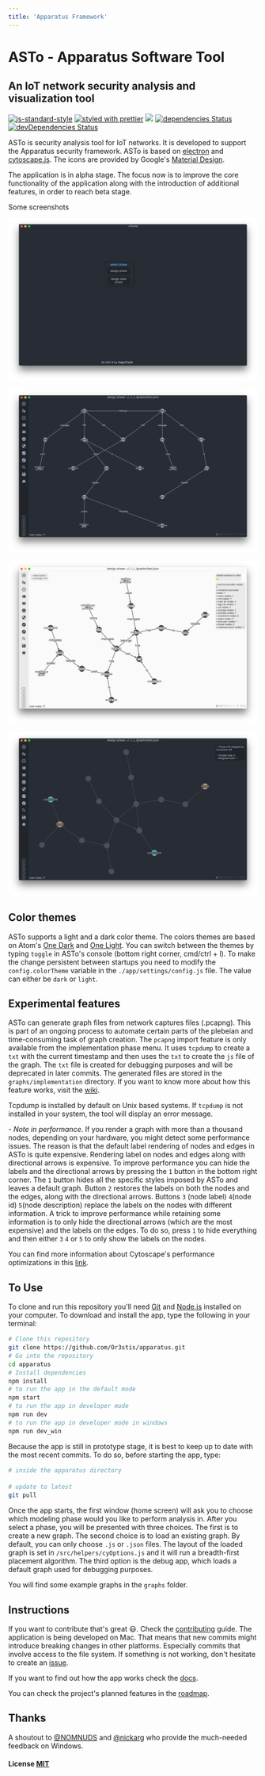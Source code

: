 ```yaml
---
title: 'Apparatus Framework'
---
```


# ASTo - Apparatus Software Tool

## An IoT network security analysis and visualization tool

[![js-standard-style](https://img.shields.io/badge/code%20style-standard-brightgreen.svg)](http://standardjs.com/)
[![styled with prettier](https://img.shields.io/badge/styled_with-prettier-ff69b4.svg)](https://github.com/prettier/prettier) ![](https://travis-ci.org/Or3stis/apparatus.svg?branch=master)
[![dependencies Status](https://david-dm.org/or3stis/apparatus.svg)]()
[![devDependencies Status](https://david-dm.org/or3stis/apparatus/dev-status.svg)]()


ASTo is security analysis tool for IoT networks. It is developed to support the Apparatus security framework. ASTo is based on
[electron](http://electron.atom.io/) and
[cytoscape.js](http://js.cytoscape.org/). The icons are provided by Google's [Material Design](https://material.io/icons/).

The application is in alpha stage. The focus now is to improve the core functionality of the application along with the introduction of additional features, in order to reach beta stage.

Some screenshots

![](https://raw.githubusercontent.com/Or3stis/apparatus/master/assets/screenShot1.png)

![](https://raw.githubusercontent.com/Or3stis/apparatus/master/assets/screenShot2.png)

![](https://raw.githubusercontent.com/Or3stis/apparatus/master/assets/screenShot3.png)

![](https://raw.githubusercontent.com/Or3stis/apparatus/master/assets/screenShot4.png)

## Color themes

ASTo supports a light and a dark color theme. The colors themes are based on Atom's [One Dark](https://github.com/atom/one-dark-syntax) and [One Light](https://github.com/atom/one-light-syntax). You can switch between the themes by typing `toggle` in ASTo's console (bottom right corner, cmd/ctrl + l). To make the change persistent between startups you need to modify the `config.colorTheme` variable in the `./app/settings/config.js` file. The value can either be `dark` or `light`.

## Experimental features

ASTo can generate graph files from network captures files (.pcapng). This is part of an ongoing process to automate certain parts of the plebeian and time-consuming task of graph creation. The `pcapng` import feature is only available from the implementation phase menu. It uses `tcpdump` to create a `txt` with the current timestamp and then uses the `txt` to create the `js` file of the graph. The `txt` file is created for debugging purposes and will be deprecated in later commits. The generated files are stored in the `graphs/implementation` directory. If you want to know more about how this feature works, visit the [wiki](https://or3stis.github.io/apparatus/wiki#generate-graphs-from-pcapng-files-experimental-feature).

Tcpdump is installed by default on Unix based systems. If `tcpdump` is not installed in your system, the tool will display an error message.

\- _Note in performance_. If you render a graph with more than a thousand nodes, depending on your hardware, you might detect some performance issues. The reason is that the default label rendering of nodes and edges in ASTo is quite expensive. Rendering label on nodes and edges along with directional arrows is expensive. To improve performance you can hide the labels and the directional arrows by pressing the `1` button in the bottom right corner. The `1` button hides all the specific styles imposed by ASTo and leaves a default graph. Button `2` restores the labels on both the nodes and the edges, along with the directional arrows. Buttons `3` (node label) `4`(node id) `5`(node description) replace the labels on the nodes with different information. A trick to improve performance while retaining some information is to only hide the directional arrows (which are the most expensive) and the labels on the edges. To do so, press `1` to hide everything and then either `3` `4` or `5` to only show the labels on the nodes.

You can find more information about Cytoscape's performance optimizations in this [link](http://js.cytoscape.org/#performance).

## To Use

To clone and run this repository you'll need [Git](https://git-scm.com) and [Node.js](https://nodejs.org/en/download/) installed on your computer. To download and install the app, type the following in your terminal:

```bash
# Clone this repository
git clone https://github.com/Or3stis/apparatus.git
# Go into the repository
cd apparatus
# Install dependencies
npm install
# to run the app in the default mode
npm start
# to run the app in developer mode
npm run dev
# to run the app in developer mode in windows
npm run dev_win
```

Because the app is still in prototype stage, it is best to keep up to date with the most recent commits. To do so, before starting the app, type:

```bash
# inside the apparatus directory

# update to latest
git pull
```

Once the app starts, the first window (home screen) will ask you to choose which modeling phase would you like to perform analysis in. After you select a phase, you will be presented with three choices. The first is to create a new graph. The second choice is to load an existing graph. By default, you can only choose `.js` or `.json` files. The layout of the loaded graph is set in `/src/helpers/cyOptions.js` and it will run a breadth-first placement algorithm. The third option is the debug app, which loads a default graph used for debugging purposes.

You will find some example graphs in the `graphs` folder.

## Instructions

If you want to contribute that's great 😃. Check the [contributing](https://github.com/Or3stis/apparatus/blob/master/CONTRIBUTING.md) guide. The application is being developed on Mac. That means that new commits might introduce breaking changes in other platforms. Especially commits that involve access to the file system. If something is not working, don't hesitate to create an [issue](https://github.com/Or3stis/apparatus/issues).

If you want to find out how the app works check the [docs](https://or3stis.github.io/apparatus/docs).

You can check the project's planned features in the [roadmap](https://or3stis.github.io/apparatus/roadmap).

## Thanks

A shoutout to [@NOMNUDS](https://github.com/NOMNUDS) and [@nickarg](https://github.com/nickarg) who provide the much-needed feedback on Windows.


#### License [MIT](LICENSE.md)
